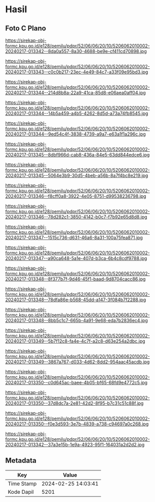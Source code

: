 # Hasil

## Foto C Plano

https://sirekap-obj-formc.kpu.go.id/e128/pemilu/pdpr/52/06/06/20/10/5206062010002-20240217-013342--8da0a557-8a30-4688-be9e-cf411cd70898.jpg

https://sirekap-obj-formc.kpu.go.id/e128/pemilu/pdpr/52/06/06/20/10/5206062010002-20240217-013343--c0c0b217-23ec-4e49-84c7-a33f09e95bd3.jpg

https://sirekap-obj-formc.kpu.go.id/e128/pemilu/pdpr/52/06/06/20/10/5206062010002-20240217-013344--214d8b8a-22a9-41ca-85d8-e06aea0aff04.jpg

https://sirekap-obj-formc.kpu.go.id/e128/pemilu/pdpr/52/06/06/20/10/5206062010002-20240217-013344--14b5a459-a4b5-4262-8d5d-a73a74fb8545.jpg

https://sirekap-obj-formc.kpu.go.id/e128/pemilu/pdpr/52/06/06/20/10/5206062010002-20240217-013344--9ed54c4f-3838-4739-a9a7-e63a1f1a296c.jpg

https://sirekap-obj-formc.kpu.go.id/e128/pemilu/pdpr/52/06/06/20/10/5206062010002-20240217-013345--8dbf966d-cab8-436a-84e5-63dd844edce6.jpg

https://sirekap-obj-formc.kpu.go.id/e128/pemilu/pdpr/52/06/06/20/10/5206062010002-20240217-013345--5064e3b9-30d5-4beb-a56b-8a7f4bc8e219.jpg

https://sirekap-obj-formc.kpu.go.id/e128/pemilu/pdpr/52/06/06/20/10/5206062010002-20240217-013346--f8cff0a8-3922-4e05-8751-d99538236798.jpg

https://sirekap-obj-formc.kpu.go.id/e128/pemilu/pdpr/52/06/06/20/10/5206062010002-20240217-013346--78d282c1-3850-4142-b0c7-f7b92e65d8d8.jpg

https://sirekap-obj-formc.kpu.go.id/e128/pemilu/pdpr/52/06/06/20/10/5206062010002-20240217-013347--1515c736-d631-46a6-8a31-100a75fea871.jpg

https://sirekap-obj-formc.kpu.go.id/e128/pemilu/pdpr/52/06/06/20/10/5206062010002-20240217-013347--a90ca648-5a1e-407d-b3ca-6b4c8cdf9788.jpg

https://sirekap-obj-formc.kpu.go.id/e128/pemilu/pdpr/52/06/06/20/10/5206062010002-20240217-013348--8f377b7f-9d46-45f1-baad-9d8704cacc86.jpg

https://sirekap-obj-formc.kpu.go.id/e128/pemilu/pdpr/52/06/06/20/10/5206062010002-20240217-013348--78dfa86e-b568-45dd-a147-3f084b7f2288.jpg

https://sirekap-obj-formc.kpu.go.id/e128/pemilu/pdpr/52/06/06/20/10/5206062010002-20240217-013348--8bb5c1c7-665b-4a91-9e68-eda7b2836ec4.jpg

https://sirekap-obj-formc.kpu.go.id/e128/pemilu/pdpr/52/06/06/20/10/5206062010002-20240217-013349--5b7f12c8-fa4e-4c7f-a2c8-d63e254a2dbc.jpg

https://sirekap-obj-formc.kpu.go.id/e128/pemilu/pdpr/52/06/06/20/10/5206062010002-20240217-013349--3867a767-d033-4d62-8dd2-954aac45acdb.jpg

https://sirekap-obj-formc.kpu.go.id/e128/pemilu/pdpr/52/06/06/20/10/5206062010002-20240217-013350--c0d645ac-baee-4b05-bf65-68fd9e4772c5.jpg

https://sirekap-obj-formc.kpu.go.id/e128/pemilu/pdpr/52/06/06/20/10/5206062010002-20240217-013350--37d8dc7a-2e81-42d2-8f95-b7c31c51c88f.jpg

https://sirekap-obj-formc.kpu.go.id/e128/pemilu/pdpr/52/06/06/20/10/5206062010002-20240217-013350--f0e3d593-3e7b-4839-a738-c94697a0c268.jpg

https://sirekap-obj-formc.kpu.go.id/e128/pemilu/pdpr/52/06/06/20/10/5206062010002-20240217-013342--37a3e15b-1e9a-4923-95f1-164031a2d2d2.jpg


## Metadata

| Key        | Value               |
| ---------- | ------------------- |
| Time Stamp | 2024-02-25 14:03:41 |
| Kode Dapil | 5201                |



